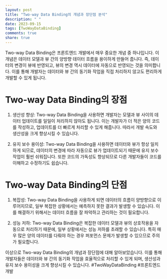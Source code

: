 ```yaml
---
layout: post
title: "Two-way Data Binding의 개념과 장단점 분석"
description: " "
date: 2023-09-15
tags: [TwoWayDataBinding]
comments: true
share: true
---
```


Two-way Data Binding은 프론트엔드 개발에서 매우 중요한 개념 중 하나입니다. 이 개념은 데이터 모델과 뷰 간의 양방향 데이터 흐름을 용이하게 만들어 줍니다. 즉, 데이터의 변경이 뷰에 반영되고, 뷰의 변경 역시 데이터에 자동으로 반영되는 것을 의미합니다. 이를 통해 개발자는 데이터와 뷰 간의 동기화 작업을 직접 처리하지 않고도 편리하게 개발할 수 있게 됩니다.

# Two-way Data Binding의 장점

1. 생산성 향상: Two-way Data Binding을 사용하면 개발자는 모델과 뷰 사이의 데이터 업데이트를 일일이 처리하지 않아도 됩니다. 이는 개발자가 더 적은 양의 코드를 작성하고, 업데이트를 더 빠르게 처리할 수 있게 해줍니다. 따라서 개발 속도와 생산성을 크게 향상시킬 수 있습니다.

2. 유지 보수 용이성: Two-way Data Binding을 사용하면 데이터와 뷰가 항상 일치하게 되므로, 데이터의 변경에 따라 자동으로 뷰가 업데이트되기 때문에 유지 보수 작업이 훨씬 쉬워집니다. 또한 코드의 가독성도 향상되므로 다른 개발자들이 코드를 이해하고 수정하기도 쉽습니다.

# Two-way Data Binding의 단점

1. 복잡성: Two-way Data Binding을 사용하게 되면 데이터의 흐름이 양방향으로 이루어지므로, 일부 복잡한 상황에서는 예측하지 못한 결과가 발생할 수 있습니다. 이를 해결하기 위해서는 데이터 흐름을 잘 파악하고 관리하는 것이 필요합니다.

2. 성능 저하: Two-way Data Binding은 복잡한 데이터 모델과 뷰의 상호작용을 자동으로 처리하기 때문에, 일부 상황에서는 성능 저하를 초래할 수 있습니다. 특히 매우 많은 양의 데이터를 다뤄야 하는 경우 퍼포먼스 문제가 발생할 수 있으므로 주의가 필요합니다.

이상으로 Two-way Data Binding의 개념과 장단점에 대해 알아보았습니다. 이를 통해 개발자들은 데이터와 뷰 간의 동기화 작업을 효율적으로 처리할 수 있게 되며, 생산성과 유지 보수 용이성을 크게 향상시킬 수 있습니다. #TwoWayDataBinding #프론트엔드개발